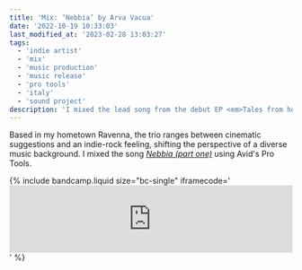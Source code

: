 ```yaml
---
title: 'Mix: ‘Nebbia’ by Arva Vacua'
date: '2022-10-19 10:33:03'
last_modified_at: '2023-02-28 13:03:27' 
tags:
  - 'indie artist'
  - 'mix'
  - 'music production'
  - 'music release'
  - 'pro tools'
  - 'italy'
  - 'sound project'
description: 'I mixed the lead song from the debut EP <em>Tales from holographic seas</em>.'
---
```

Based in my hometown Ravenna, the trio ranges between cinematic suggestions and an indie-rock feeling, shifting the perspective of a diverse music background. I mixed the song [*Nebbia (part one)*](https://arvavacua.bandcamp.com/track/nebbia-part-one) using Avid's Pro Tools.

{% include bandcamp.liquid size="bc-single" iframecode='<iframe style="border: 0; width: 100%; height: 120px;" src="https://bandcamp.com/EmbeddedPlayer/album=3121255947/size=large/bgcol=ffffff/linkcol=333333/tracklist=false/artwork=small/track=1132146010/transparent=true/" seamless><a href="https://arvavacua.bandcamp.com/album/tales-from-holographic-seas">Tales from holographic seas by Arva Vacua</a></iframe>' %}